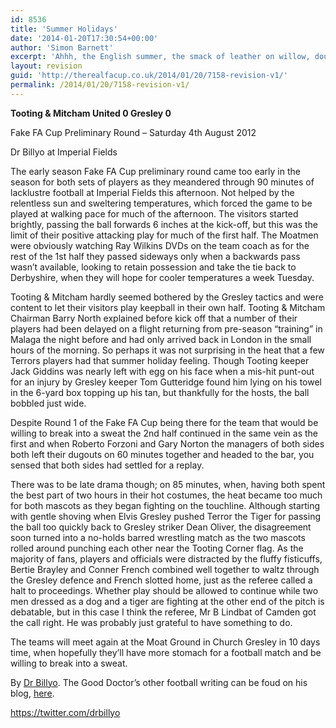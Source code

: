 ```yaml
---
id: 8536
title: 'Summer Holidays'
date: '2014-01-20T17:30:54+00:00'
author: 'Simon Barnett'
excerpt: 'Ahhh, the English summer, the smack of leather on willow, double-decker buses, Cliff Richardsss and some early season football? Dr Billyo visits The Thrilling Fields of Tooting.'
layout: revision
guid: 'http://therealfacup.co.uk/2014/01/20/7158-revision-v1/'
permalink: /2014/01/20/7158-revision-v1/
---
```


**Tooting &amp; Mitcham United 0 Gresley 0**

Fake FA Cup Preliminary Round – Saturday 4th August 2012

Dr Billyo at Imperial Fields

The early season Fake FA Cup preliminary round came too early in the season for both sets of players as they meandered through 90 minutes of lacklustre football at Imperial Fields this afternoon. Not helped by the relentless sun and sweltering temperatures, which forced the game to be played at walking pace for much of the afternoon. The visitors started brightly, passing the ball forwards 6 inches at the kick-off, but this was the limit of their positive attacking play for much of the first half. The Moatmen were obviously watching Ray Wilkins DVDs on the team coach as for the rest of the 1st half they passed sideways only when a backwards pass wasn’t available, looking to retain possession and take the tie back to Derbyshire, when they will hope for cooler temperatures a week Tuesday.

Tooting &amp; Mitcham hardly seemed bothered by the Gresley tactics and were content to let their visitors play keepball in their own half. Tooting &amp; Mitcham Chairman Barry North explained before kick off that a number of their players had been delayed on a flight returning from pre-season “training” in Malaga the night before and had only arrived back in London in the small hours of the morning. So perhaps it was not surprising in the heat that a few Terrors players had that summer holiday feeling. Though Tooting keeper Jack Giddins was nearly left with egg on his face when a mis-hit punt-out for an injury by Gresley keeper Tom Gutteridge found him lying on his towel in the 6-yard box topping up his tan, but thankfully for the hosts, the ball bobbled just wide.

Despite Round 1 of the Fake FA Cup being there for the team that would be willing to break into a sweat the 2nd half continued in the same vein as the first and when Roberto Forzoni and Gary Norton the managers of both sides both left their dugouts on 60 minutes together and headed to the bar, you sensed that both sides had settled for a replay.

There was to be late drama though; on 85 minutes, when, having both spent the best part of two hours in their hot costumes, the heat became too much for both mascots as they began fighting on the touchline. Although starting with gentle shoving when Elvis Gresley pushed Terror the Tiger for passing the ball too quickly back to Gresley striker Dean Oliver, the disagreement soon turned into a no-holds barred wrestling match as the two mascots rolled around punching each other near the Tooting Corner flag. As the majority of fans, players and officials were distracted by the fluffy fisticuffs, Bertie Brayley and Conner French combined well together to waltz through the Gresley defence and French slotted home, just as the referee called a halt to proceedings. Whether play should be allowed to continue while two men dressed as a dog and a tiger are fighting at the other end of the pitch is debatable, but in this case I think the referee, Mr B Lindbat of Camden got the call right. He was probably just grateful to have something to do.

The teams will meet again at the Moat Ground in Church Gresley in 10 days time, when hopefully they’ll have more stomach for a football match and be willing to break into a sweat.

By [Dr Billyo](https://twitter.com/drbillyo_). The Good Doctor’s other football writing can be foud on his blog, [here](http://drbillyo.wordpress.com/category/football/).

https://twitter.com/drbillyo